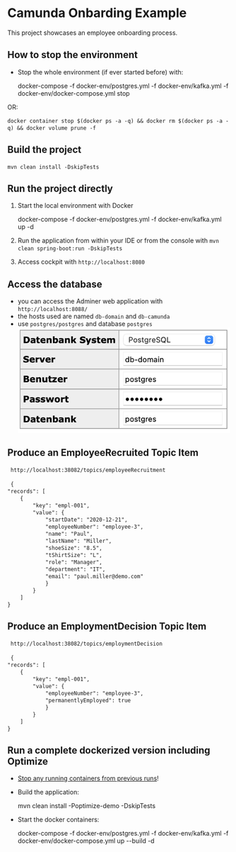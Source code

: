 # Camunda Onbarding Example

This project showcases an employee onboarding process. 


## How to stop the environment

* Stop the whole environment (if ever started before) with:

    docker-compose -f docker-env/postgres.yml -f docker-env/kafka.yml -f docker-env/docker-compose.yml stop

OR:
    
    docker container stop $(docker ps -a -q) && docker rm $(docker ps -a -q) && docker volume prune -f
    

## Build the project

    mvn clean install -DskipTests

## Run the project directly

1. Start the local environment with Docker

    docker-compose -f docker-env/postgres.yml -f docker-env/kafka.yml up -d
 
2. Run the application from within your IDE or from the console with `mvn clean spring-boot:run -DskipTests`
3. Access cockpit with `http://localhost:8080`


## Access the database

* you can access the Adminer web application with `http://localhost:8088/`
* the hosts used are named `db-domain` and `db-camunda`
* use `postgres/postgres` and database `postgres`
![siehe hier:](./adminerLogin.png)

## Produce an EmployeeRecruited Topic Item

     http://localhost:38082/topics/employeeRecruitment
     
     {
    "records": [
        {
            "key": "empl-001",
            "value": {
                "startDate": "2020-12-21",
                "employeeNumber": "employee-3",
                "name": "Paul",
                "lastName": "Miller",
                "shoeSize": "8.5",
                "tShirtSize": "L",
                "role": "Manager",
                "department": "IT",
                "email": "paul.miller@demo.com"
                }
            }
        ]
    }


## Produce an EmploymentDecision Topic Item

     http://localhost:38082/topics/employmentDecision
     
     {
    "records": [
        {
            "key": "empl-001",
            "value": {
                "employeeNumber": "employee-3",
                "permanentlyEmployed": true
                }
            }
        ]
    }



## Run a complete dockerized version including Optimize

* [Stop any running containers from previous runs](#how-to-stop-the-environment)!

* Build the application:

    mvn clean install -Poptimize-demo -DskipTests 


* Start the docker containers:

    docker-compose -f docker-env/postgres.yml -f docker-env/kafka.yml -f docker-env/docker-compose.yml up --build -d
 
 